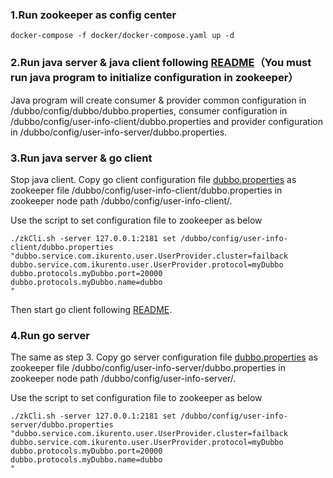 ### 1.Run zookeeper as config center

```docker-compose -f docker/docker-compose.yaml up -d```

### 2.Run java server & java client following [README](https://github.com/apache/dubbo-go-samples/blob/master/README.md)（You must run java program to initialize configuration in zookeeper）

Java program will create consumer & provider common configuration in /dubbo/config/dubbo/dubbo.properties, consumer configuration in /dubbo/config/user-info-client/dubbo.properties
 and provider configuration in /dubbo/config/user-info-server/dubbo.properties.
 
### 3.Run java server & go client 

Stop java client. Copy go client configuration file [dubbo.properties](https://github.com/apache/dubbo-samples/blob/master/golang/configcenter/zookeeper/dubbo/go-client/profiles/dev/dubbo/config/user-info-client/dubbo.properties) as 
zookeeper file /dubbo/config/user-info-client/dubbo.properties in zookeeper node path /dubbo/config/user-info-client/.

Use the script to set configuration file to zookeeper as below
```
./zkCli.sh -server 127.0.0.1:2181 set /dubbo/config/user-info-client/dubbo.properties "dubbo.service.com.ikurento.user.UserProvider.cluster=failback
dubbo.service.com.ikurento.user.UserProvider.protocol=myDubbo
dubbo.protocols.myDubbo.port=20000
dubbo.protocols.myDubbo.name=dubbo
"
```

Then start go client following [README](https://github.com/dubbogo/dubbo-samples/blob/master/golang/README.md).

### 4.Run go server

The same as step 3. Copy go server configuration file [dubbo.properties](https://github.com/dubbogo/dubbo-samples/blob/master/golang/configcenter/zookeeper/dubbo/go-server/profiles/dev/dubbo/config/user-info-server/dubbo.properties) as 
zookeeper file /dubbo/config/user-info-server/dubbo.properties in zookeeper node path /dubbo/config/user-info-server/.

Use the script to set configuration file to zookeeper as below
```
./zkCli.sh -server 127.0.0.1:2181 set /dubbo/config/user-info-server/dubbo.properties "dubbo.service.com.ikurento.user.UserProvider.cluster=failback
dubbo.service.com.ikurento.user.UserProvider.protocol=myDubbo
dubbo.protocols.myDubbo.port=20000
dubbo.protocols.myDubbo.name=dubbo
"
```
